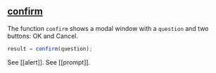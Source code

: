 ## [confirm](https://javascript.info/alert-prompt-confirm#confirm)

The function `confirm` shows a modal window with a `question` and two buttons: OK and Cancel.

```js
result = confirm(question);
```

See [[alert]].
See [[prompt]].